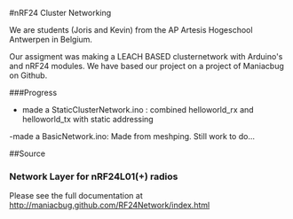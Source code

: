 #nRF24 Cluster Networking

We are students (Joris and Kevin) from the AP Artesis Hogeschool Antwerpen in Belgium.

Our assigment was making a LEACH BASED clusternetwork with Arduino's and nRF24 modules.
We have based our project on a project of Maniacbug on Github.

###Progress
- made a StaticClusterNetwork.ino : combined helloworld_rx and helloworld_tx with static addressing

-made a BasicNetwork.ino: Made from meshping. Still work to do...


##Source

### Network Layer for nRF24L01(+) radios

Please see the full documentation at http://maniacbug.github.com/RF24Network/index.html 

